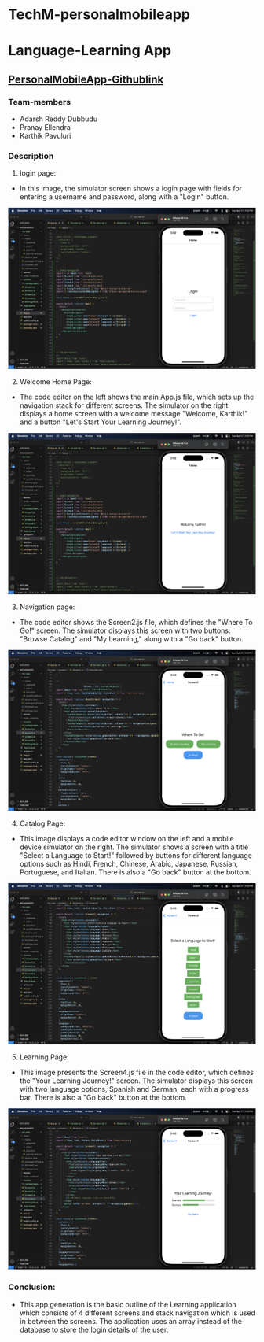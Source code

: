 # TechM-personalmobileapp

# Language-Learning App

## [PersonalMobileApp-Githublink](https://github.com/dubbuday/TechM-personalmobileapp.git)

### Team-members
- Adarsh Reddy Dubbudu
- Pranay Ellendra
- Karthik Pavuluri

### Description

1. login page:

- In this image, the simulator screen shows a login page with fields for entering a username and password, along with a "Login" button.

![image1](images/loginpage_screen1.png)

2. Welcome Home Page:

- The code editor on the left shows the main App.js file, which sets up the navigation stack for different screens. The simulator on the right displays a home screen with a welcome message "Welcome, Karthik!" and a button "Let's Start Your Learning Journey!".

![image2](images/homepage_screen1.png)

3. Navigation page:

- The code editor shows the Screen2.js file, which defines the "Where To Go!" screen. The simulator displays this screen with two buttons: "Browse Catalog" and "My Learning," along with a "Go back" button.

![image3](images/navigation_screen2.png)

4. Catalog Page:

- This image displays a code editor window on the left and a mobile device simulator on the right. The simulator shows a screen with a title "Select a Language to Start!" followed by buttons for different language options such as Hindi, French, Chinese, Arabic, Japanese, Russian, Portuguese, and Italian. There is also a "Go back" button at the bottom.

![image4](images/catalog_screen3.png)

5. Learning Page:

- This image presents the Screen4.js file in the code editor, which defines the "Your Learning Journey!" screen. The simulator displays this screen with two language options, Spanish and German, each with a progress bar. There is also a "Go back" button at the bottom.

![image5](images/mylearning_screen4.png)

### Conclusion:

- This app generation is the basic outline of the Learning application which consists of 4 different screens and stack navigation which is used in between the screens. The application uses an array instead of the database to store the login details of the user. 

